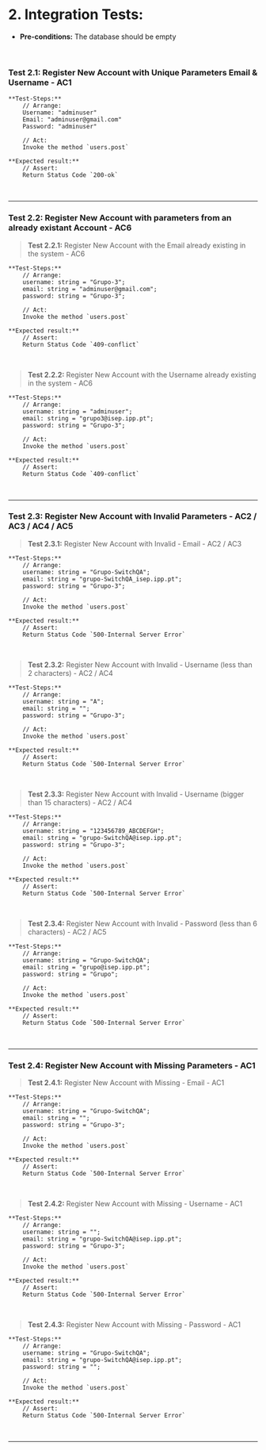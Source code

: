# 2. Integration Tests:

* **Pre-conditions:** The database should be empty

<br>

### **Test 2.1:** Register New Account with Unique Parameters Email & Username - AC1

    **Test-Steps:**
        // Arrange:
        Username: "adminuser"
        Email: "adminuser@gmail.com"
        Password: "adminuser"

        // Act:
        Invoke the method `users.post`

    **Expected result:**
        // Assert:
        Return Status Code `200-ok`

<br>
<hr>        
        
### **Test 2.2:** Register New Account with parameters from an already existant Account - AC6

>**Test 2.2.1:** Register New Account with the Email already existing in the system - AC6

    **Test-Steps:**
        // Arrange:
        username: string = "Grupo-3";
        email: string = "adminuser@gmail.com";
        password: string = "Grupo-3";

        // Act:
        Invoke the method `users.post`

    **Expected result:**
        // Assert:
        Return Status Code `409-conflict`

<br>

>**Test 2.2.2:** Register New Account with the Username already existing in the system - AC6

    **Test-Steps:**
        // Arrange:
        username: string = "adminuser";
        email: string = "grupo3@isep.ipp.pt";
        password: string = "Grupo-3";
        
        // Act:
        Invoke the method `users.post`

    **Expected result:**
        // Assert:
        Return Status Code `409-conflict`

<br>
<hr>

### **Test 2.3:** Register New Account with Invalid Parameters - AC2 / AC3 / AC4 / AC5

>**Test 2.3.1:** Register New Account with Invalid - Email - AC2 / AC3

    **Test-Steps:**
        // Arrange:
        username: string = "Grupo-SwitchQA";
        email: string = "grupo-SwitchQA_isep.ipp.pt";
        password: string = "Grupo-3";

        // Act:
        Invoke the method `users.post`

    **Expected result:**
        // Assert:
        Return Status Code `500-Internal Server Error`

<br>

>**Test 2.3.2:** Register New Account with Invalid - Username (less than 2 characters) - AC2 / AC4

    **Test-Steps:**
        // Arrange:
        username: string = "A";
        email: string = "";
        password: string = "Grupo-3";

        // Act:
        Invoke the method `users.post`

    **Expected result:**
        // Assert:
        Return Status Code `500-Internal Server Error`

<br>

>**Test 2.3.3:** Register New Account with Invalid - Username (bigger than 15 characters) - AC2 / AC4

    **Test-Steps:**
        // Arrange:
        username: string = "123456789_ABCDEFGH";
        email: string = "grupo-SwitchQA@isep.ipp.pt";
        password: string = "Grupo-3";

        // Act:
        Invoke the method `users.post`

    **Expected result:**
        // Assert:
        Return Status Code `500-Internal Server Error`

<br>

>**Test 2.3.4:** Register New Account with Invalid - Password (less than 6 characters) - AC2 / AC5

    **Test-Steps:**
        // Arrange:
        username: string = "Grupo-SwitchQA";
        email: string = "grupo@isep.ipp.pt";
        password: string = "Grupo";

        // Act: 
        Invoke the method `users.post`

    **Expected result:**
        // Assert:
        Return Status Code `500-Internal Server Error`

<br>
<hr>

### **Test 2.4:** Register New Account with Missing Parameters - AC1

>**Test 2.4.1:** Register New Account with Missing - Email - AC1

    **Test-Steps:**
        // Arrange:
        username: string = "Grupo-SwitchQA";
        email: string = "";
        password: string = "Grupo-3";

        // Act:
        Invoke the method `users.post`

    **Expected result:**
        // Assert:
        Return Status Code `500-Internal Server Error`

<br>

>**Test 2.4.2:** Register New Account with Missing - Username - AC1

    **Test-Steps:**
        // Arrange:
        username: string = "";
        email: string = "grupo-SwitchQA@isep.ipp.pt";
        password: string = "Grupo-3";

        // Act:
        Invoke the method `users.post`

    **Expected result:**
        // Assert:
        Return Status Code `500-Internal Server Error`

<br>

>**Test 2.4.3:** Register New Account with Missing - Password - AC1

    **Test-Steps:**
        // Arrange:
        username: string = "Grupo-SwitchQA";
        email: string = "grupo-SwitchQA@isep.ipp.pt";
        password: string = "";

        // Act:
        Invoke the method `users.post`

    **Expected result:**
        // Assert:
        Return Status Code `500-Internal Server Error`

<br>
<hr>
